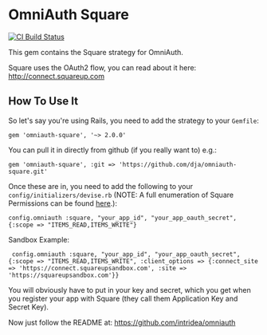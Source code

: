 # OmniAuth Square

[![CI Build Status](https://travis-ci.com/dja/omniauth-square.svg?branch=master)](https://travis-ci.com/dja/omniauth-square)

This gem contains the Square strategy for OmniAuth.

Square uses the OAuth2 flow, you can read about it here: http://connect.squareup.com

## How To Use It

So let's say you're using Rails, you need to add the strategy to your `Gemfile`:

    gem 'omniauth-square', '~> 2.0.0'

You can pull it in directly from github (if you really want to) e.g.:

    gem 'omniauth-square', :git => 'https://github.com/dja/omniauth-square.git'

Once these are in, you need to add the following to your `config/initializers/devise.rb` (NOTE: A full enumeration of Square Permissions can be found [here](https://developer.squareup.com/docs/oauth-api/square-permissions).):

    config.omniauth :square, "your_app_id", "your_app_oauth_secret", {:scope => "ITEMS_READ,ITEMS_WRITE"}

Sandbox Example:

     config.omniauth :square, "your_app_id", "your_app_oauth_secret", {:scope => "ITEMS_READ,ITEMS_WRITE", :client_options => {:connect_site => 'https://connect.squareupsandbox.com', :site => 'https://squareupsandbox.com'}}

You will obviously have to put in your key and secret, which you get when you register your app with Square (they call them Application Key and Secret Key).

Now just follow the README at: https://github.com/intridea/omniauth
